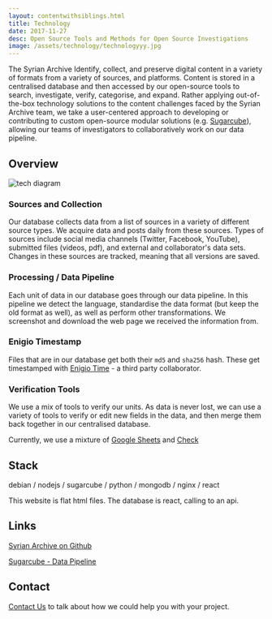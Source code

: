 ```yaml
---
layout: contentwithsiblings.html
title: Technology
date: 2017-11-27
desc: Open Source Tools and Methods for Open Source Investigations
image: /assets/technology/technologyyy.jpg
---
```

The Syrian Archive Identify, collect, and preserve digital content in a variety of formats from a variety of sources, and platforms. Content is stored in a centralised database and then accessed by our open-source tools to search, investigate, verify, categorise, and expand. Rather applying out-of-the-box technology solutions to the content challenges faced by the Syrian Archive team, we take a user-centered approach to developing or contributing to custom open-source modular solutions (e.g. [Sugarcube](https://gitlab.com/sugarcube)), allowing our teams of investigators to collaboratively work on our data pipeline.

## Overview

![tech diagram](/assets/technology/techdiagram.jpg)

### Sources and Collection

Our database collects data from a list of sources in a variety of different source types.  We acquire data and posts daily from these sources. Types of sources include social media channels (Twitter, Facebook, YouTube), submitted files (videos, pdf), and external and collaborator's data sets. Changes in these sources are tracked, meaning that all versions are saved.

### Processing / Data Pipeline

Each unit of data in our database goes through our data pipeline. In this pipeline we detect the language, standardise the data format (but keep the old format as well), as well as perform other transformations. We screenshot and download the web page we received the information from.

### Enigio Timestamp

Files that are in our database get both their `md5` and `sha256` hash. These get timestamped with [Enigio Time](https://www.enigio.com/) - a third party collaborator.

### Verification Tools

We use a mix of tools to verify our units. As data is never lost, we can use a variety of tools to verify or edit new fields in the data, and then merge them back together in our centralised database.

Currently, we use a mixture of
 [Google Sheets](https://gitlab.com/sugarcube/sugarcube/tree/master/packages/plugin-googlesheets/) and [Check](https://meedan.com/en/check/)

## Stack

debian / nodejs / sugarcube / python / mongodb / nginx / react

This website is flat html files. The database is react, calling to an api.

## Links

[Syrian Archive on Github](https://github.com/syrianarchive)

[Sugarcube - Data Pipeline](https://gitlab.com/sugarcube)

## Contact

[Contact Us](mailto:niko@syrianarchive.org) to talk about how we could help you with your project.
